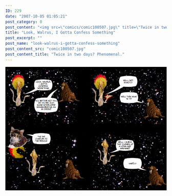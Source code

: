 ```yaml
---
ID: 229
date: "2007-10-05 01:05:21"
post_category: 0
post_content: "<img src=\"comics/comic100507.jpg\" title=\"Twice in two days? Phenomenal.\" />"
title: "Look, Walrus, I Gotta Confess Something"
post_excerpt: ""
post_name: "look-walrus-i-gotta-confess-something"
post_content_src: "comic100507.jpg"
post_content_title: "Twice in two days? Phenomenal."
---
```



[![Twice in two days? Phenomenal.](/comics-hi-res/comic100507.jpg)](/comics-hi-res/comic100507.jpg "Twice in two days? Phenomenal.")
